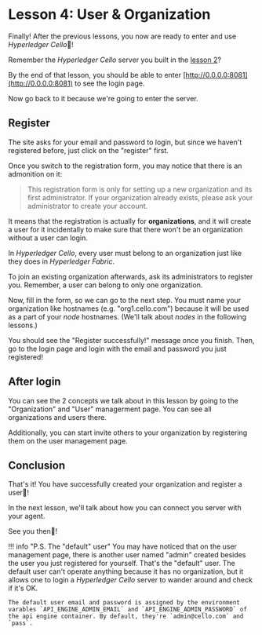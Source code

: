 # Lesson 4: User & Organization

Finally! After the previous lessons, you now are ready to enter and use *Hyperledger Cello*🎉!

Remember the *Hyperledger Cello* server you built in the [lesson 2](./server.md)?

By the end of that lesson, you should be able to enter [http://0.0.0.0:8081](http://0.0.0.0:8081) to see the login page.

Now go back to it because we're going to enter the server.

## Register

The site asks for your email and password to login, but since we haven't registered before, just click on the "register" first.

Once you switch to the registration form, you may notice that there is an admonition on it:

> This registration form is only for setting up a new organization and its first administrator. If your organization already exists, please ask your administrator to create your account.

It means that the registration is actually for **organizations**, and it will create a user for it incidentally to make sure that there won't be an organization without a user can login.

In *Hyperledger Cello*, every user must belong to an organization just like they does in *Hyperledger Fabric*.

To join an existing organization afterwards, ask its administrators to register you. Remember, a user can belong to only one organization.

Now, fill in the form, so we can go to the next step. You must name your organization like hostnames (e.g. "org1.cello.com") because it will be used as a part of your *node* hostnames. (We'll talk about *nodes* in the following lessons.)

You should see the "Register successfully!" message once you finish. Then, go to the login page and login with the email and password you just registered!

## After login

You can see the 2 concepts we talk about in this lesson by going to the "Organization" and "User" managerment page. You can see all organizations and users there.

Additionally, you can start invite others to your organization by registering them on the user management page.

## Conclusion

That's it! You have successfully created your organization and register a user🎉!

In the next lesson, we'll talk about how you can connect you server with your agent.

See you then👋!

!!! info "P.S. The "default" user"
    You may have noticed that on the user management page, there is another user named "admin" created besides the user you just registered for yourself. That's the "default" user. The default user can't operate anything because it has no organization, but it allows one to login a *Hyperledger Cello* server to wander around and check if it's OK.

    The default user email and password is assigned by the environment varables `API_ENGINE_ADMIN_EMAIL` and `API_ENGINE_ADMIN_PASSWORD` of the api engine container. By default, they're `admin@cello.com` and `pass`.
